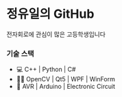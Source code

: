 # 정유일의 GitHub
전자회로에 관심이 많은 고등학생입니다
<h3>기술 스택</h3>

* 💻 C++ | Python | C#
* 👩‍💻 OpenCV | Qt5 | WPF | WinForm
* 🔧 AVR | Arduino | Electronic Circuit

<!--
[![Top Langs](https://github-readme-stats.vercel.app/api/top-langs/?username=yi1397&layout=compact&hide=makefile)](https://github.com/yi1397)
<br/>
-->


<!--
**yi1397/yi1397** is a ✨ _special_ ✨ repository because its `README.md` (this file) appears on your GitHub profile.

Here are some ideas to get you started:

- 🔭 I’m currently working on ...
- 🌱 I’m currently learning ...
- 👯 I’m looking to collaborate on ...
- 🤔 I’m looking for help with ...
- 💬 Ask me about ...
- 📫 How to reach me: ...
- 😄 Pronouns: ...
- ⚡ Fun fact: ...
-->
 
